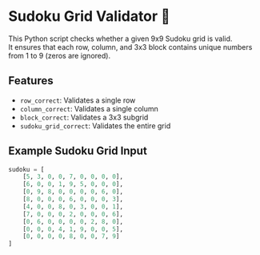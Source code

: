 # Sudoku Grid Validator 🧩

This Python script checks whether a given 9x9 Sudoku grid is valid.  
It ensures that each row, column, and 3x3 block contains unique numbers from 1 to 9 (zeros are ignored).

## Features

- `row_correct`: Validates a single row
- `column_correct`: Validates a single column
- `block_correct`: Validates a 3x3 subgrid
- `sudoku_grid_correct`: Validates the entire grid

## Example Sudoku Grid Input

```python
sudoku = [
    [5, 3, 0, 0, 7, 0, 0, 0, 0],
    [6, 0, 0, 1, 9, 5, 0, 0, 0],
    [0, 9, 8, 0, 0, 0, 0, 6, 0],
    [8, 0, 0, 0, 6, 0, 0, 0, 3],
    [4, 0, 0, 8, 0, 3, 0, 0, 1],
    [7, 0, 0, 0, 2, 0, 0, 0, 6],
    [0, 6, 0, 0, 0, 0, 2, 8, 0],
    [0, 0, 0, 4, 1, 9, 0, 0, 5],
    [0, 0, 0, 0, 8, 0, 0, 7, 9]
]
